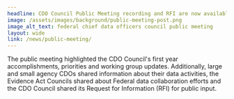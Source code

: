 ```yaml
---
headline: CDO Council Public Meeting recording and RFI are now available online
image: /assets/images/background/public-meeting-post.png
image_alt_text: federal chief data officers council public meeting
layout: wide
link: /news/public-meeting/
---
```

The public meeting highlighted the CDO Council's first year accomplishments, priorities and working group updates. Additionally, large and small agency CDOs shared information about their data activities, the Evidence Act Councils shared about Federal data collaboration efforts and the CDO Council shared its Request for Information (RFI) for public input.

